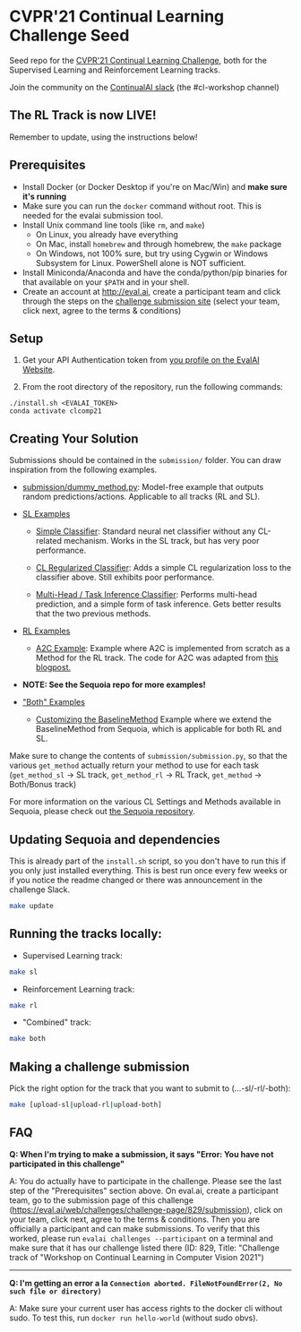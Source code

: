# CVPR'21 Continual Learning Challenge Seed

Seed repo for the [CVPR'21 Continual Learning Challenge](https://eval.ai/web/challenges/challenge-page/829/overview), both for the Supervised Learning and Reinforcement Learning tracks.


Join the community on the [ContinualAI slack](https://join.slack.com/t/continualai/shared_invite/enQtNjQxNDYwMzkxNzk0LTBhYjg2MjM0YTM2OWRkNDYzOGE0ZTIzNDQ0ZGMzNDE3ZGUxNTZmNmM1YzJiYzgwMTkyZDQxYTlkMTI3NzZkNjU) (the #cl-workshop channel)


## The RL Track is now LIVE!

Remember to update, using the instructions below!


## Prerequisites

- Install Docker (or Docker Desktop if you're on Mac/Win) and **make sure it's running**
- Make sure you can run the `docker` command without root. This is needed for the evalai submission tool. 
- Install Unix command line tools (like `rm`, and `make`) 
    - On Linux, you already have everything
    - On Mac, install `homebrew` and through homebrew, the `make` package
    - On Windows, not 100% sure, but try using Cygwin or Windows Subsystem for Linux. PowerShell alone is NOT sufficient.
- Install Miniconda/Anaconda and have the conda/python/pip binaries for that available on your `$PATH` and in your shell.
- Create an account at http://eval.ai, create a participant team and click through the steps on the [challenge submission site](https://eval.ai/web/challenges/challenge-page/829/submission) (select your team, click next, agree to the terms & conditions) 

## Setup

1. Get your API Authentication token from [you profile on the EvalAI Website](https://eval.ai/web/profile).

2. From the root directory of the repository, run the following commands:

```console
./install.sh <EVALAI_TOKEN>
conda activate clcomp21
```

## Creating Your Solution

Submissions should be contained in the `submission/` folder. You can draw inspiration from the following examples.

- [submission/dummy_method.py](submission/dummy_method.py):
        Model-free example that outputs random predictions/actions. Applicable to all tracks (RL and SL).
- [SL Examples](submission/SL_examples)
    - [Simple Classifier](submission/SL_examples/classifier.py):
        Standard neural net classifier without any CL-related mechanism. Works in the SL track, but has very poor performance.

    - [CL Regularized Classifier](submission/SL_examples/regularization_example.py):
        Adds a simple CL regularization loss to the classifier above. Still exhibits poor performance.
    
    - [Multi-Head / Task Inference Classifier](submission/SL_examples/multihead_classifier.py):
        Performs multi-head prediction, and a simple form of task inference. Gets better results that the two previous methods.

- [RL Examples](submission/RL_examples)

    - [A2C Example](submission/SL_examples/a2c_example.py):
        Example where A2C is implemented from scratch as a Method for the RL track. The code for A2C was adapted from [this blogpost.](https://towardsdatascience.com/understanding-actor-critic-methods-931b97b6df3f)

- **NOTE: See the Sequoia repo for more examples!**

- ["Both" Examples](submission/both_examples)

    - [Customizing the BaselineMethod](submission/both_examples/custom_baseline_example.py)
        Example where we extend the BaselineMethod from Sequoia, which is applicable for both RL and SL.


Make sure to change the contents of `submission/submission.py`, so that the various `get_method` actually return your method to use for each task (`get_method_sl` -> SL track, `get_method_rl` -> RL Track, `get_method` -> Both/Bonus track)

For more information on the various CL Settings and Methods available in Sequoia, please check out [the Sequoia repository](https://github.com/lebrice/Sequoia/).


## Updating Sequoia and dependencies

This is already part of the `install.sh` script, so you don't have to run this if you only just installed everything. This is best run once every few weeks or if you notice the readme changed or there was announcement in the challenge Slack.

```bash
make update
```


## Running the tracks locally:

- Supervised Learning track:

```bash
make sl
```

- Reinforcement Learning track:

```bash
make rl
```

- "Combined" track:

```bash
make both
```


## Making a challenge submission

Pick the right option for the track that you want to submit to (...-sl/-rl/-both):

```bash
make [upload-sl|upload-rl|upload-both]
```

## FAQ

**Q: When I'm trying to make a submission, it says "Error: You have not participated in this challenge"**

A: You do actually have to participate in the challenge. Please see the last step of the "Prerequisites" section above. On eval.ai, create a participant team, go to the submission page of this challenge (https://eval.ai/web/challenges/challenge-page/829/submission), click on your team, click next, agree to the terms & conditions. Then you are officially a participant and can make submissions. To verify that this worked, please run `evalai challenges --participant` on a terminal and make sure that it has our challenge listed there (ID: 829, Title: "Challenge track of "Workshop on Continual Learning in Computer Vision 2021")

---

**Q: I'm getting an error a la `Connection aborted. FileNotFoundError(2, No such file or directory) `**

A: Make sure your current user has access rights to the docker cli without sudo. To test this, run `docker run hello-world` (without sudo obvs).